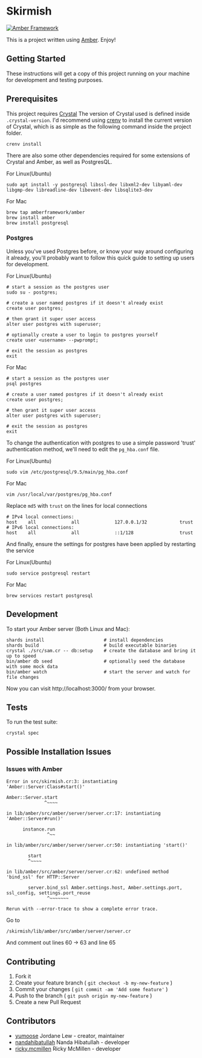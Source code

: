 # Skirmish

[![Amber Framework](https://img.shields.io/badge/using-amber_framework-orange.svg)](https://amberframework.org)

This is a project written using [Amber](https://amberframework.org). Enjoy!

## Getting Started

These instructions will get a copy of this project running on your machine for development and testing purposes.

## Prerequisites

This project requires [Crystal](https://crystal-lang.org/)
The version of Crystal used is defined inside `.crystal-version`.
I'd recommend using [crenv](https://github.com/pine/crenv) to install the current version of Crystal, which is as simple as the following command inside the project folder.
```
crenv install
```

There are also some other dependencies required for some extensions of Crystal and Amber, as well as PostgresQL.

For Linux(Ubuntu)
```
sudo apt install -y postgresql libssl-dev libxml2-dev libyaml-dev libgmp-dev libreadline-dev libevent-dev libsqlite3-dev
```

For Mac
```
brew tap amberframework/amber
brew install amber
brew install postgresql
```

### Postgres
Unless you've used Postgres before, or know your way around configuring it already, you'll probably want to follow this quick guide to setting up users for development.

For Linux(Ubuntu)
```
# start a session as the postgres user
sudo su - postgres;

# create a user named postgres if it doesn't already exist
create user postgres;

# then grant it super user access
alter user postgres with superuser;

# optionally create a user to login to postgres yourself
create user <username> --pwprompt;

# exit the session as postgres
exit
```

For Mac
```
# start a session as the postgres user
psql postgres

# create a user named postgres if it doesn't already exist
create user postgres;

# then grant it super user access
alter user postgres with superuser;

# exit the session as postgres
exit
```

To change the authentication with postgres to use a simple password 'trust' authentication method, we'll need to edit the `pg_hba.conf` file.

For Linux(Ubuntu)
```
sudo vim /etc/postgresql/9.5/main/pg_hba.conf
```
For Mac
```
vim /usr/local/var/postgres/pg_hba.conf
```
Replace `md5` with `trust` on the lines for local connections
```
# IPv4 local connections:
host    all             all             127.0.0.1/32            trust
# IPv6 local connections:
host    all             all             ::1/128                 trust
```

And finally, ensure the settings for postgres have been applied by restarting the service

For Linux(Ubuntu)
```
sudo service postgresql restart
```
For Mac
```
brew services restart postgresql
```

## Development

To start your Amber server (Both Linux and Mac):

```
shards install                      # install dependencies
shards build                        # build executable binaries
crystal ./src/sam.cr -- db:setup    # create the database and bring it up to speed
bin/amber db seed                   # optionally seed the database with some mock data
bin/amber watch                     # start the server and watch for file changes
```

Now you can visit http://localhost:3000/ from your browser.

## Tests

To run the test suite:

```
crystal spec
```

## Possible Installation Issues
### Issues with Amber
```
Error in src/skirmish.cr:3: instantiating 'Amber::Server:Class#start()'

Amber::Server.start
              ^~~~~

in lib/amber/src/amber/server/server.cr:17: instantiating 'Amber::Server#run()'

      instance.run
               ^~~

in lib/amber/src/amber/server/server.cr:50: instantiating 'start()'

        start
        ^~~~~

in lib/amber/src/amber/server/server.cr:62: undefined method 'bind_ssl' for HTTP::Server

        server.bind_ssl Amber.settings.host, Amber.settings.port, ssl_config, settings.port_reuse
               ^~~~~~~~

Rerun with --error-trace to show a complete error trace.
```
Go to
```
/skirmish/lib/amber/src/amber/server/server.cr
```
And comment out lines 60 -> 63 and line 65
## Contributing

1. Fork it
2. Create your feature branch ( `git checkout -b my-new-feature` )
3. Commit your changes ( `git commit -am 'Add some feature'` )
4. Push to the branch ( `git push origin my-new-feature` )
5. Create a new Pull Request

## Contributors

- [yumoose](https://gitlab.com/yumoose) Jordane Lew - creator, maintainer
- [nandahibatullah](https://gitlab.com/nandahibatullah) Nanda Hibatullah - developer
- [ricky.mcmillen](https://gitlab.com/ricky.mcmillen) Ricky McMillen - developer